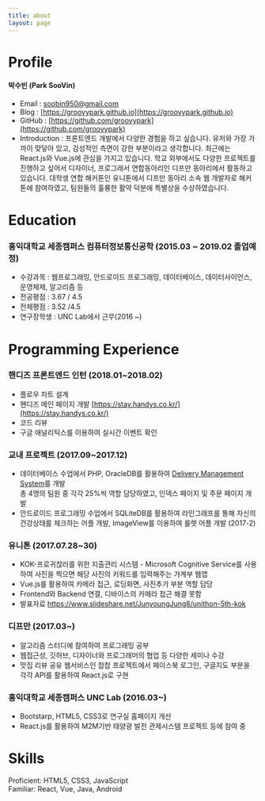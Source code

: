 ```yaml
---
title: about
layout: page
---
```


# Profile

#### 박수빈 (Park SooVin)

* Email : soobin950@gmail.com
* Blog : [https://groovypark.github.io](https://groovypark.github.io)
* GitHub : [https://github.com/groovypark](https://github.com/groovypark)
* Introduction : 프론트엔드 개발에서 다양한 경험을 하고 싶습니다. 유저와 가장 가까이 맞닿아 있고, 감성적인 측면이 강한 부분이라고 생각합니다. 최근에는 React.js와 Vue.js에 관심을 가지고 있습니다. 학교 외부에서도 다양한 프로젝트를 진행하고 싶어서 디자이너, 프로그래서 연합동아리인 디프만 동아리에서 활동하고 있습니다. 대학생 연합 해커톤인 유니톤에서 디프만 동아리 소속 웹 개발자로 해커톤에 참여하였고, 팀원들의 훌륭한 활약 덕분에 특별상을 수상하였습니다.

# Education

### 홍익대학교 세종캠퍼스 컴퓨터정보통신공학 (2015.03 ~ 2019.02 졸업예정)

* 수강과목 : 웹프로그래밍, 안드로이드 프로그래밍, 데이터베이스, 데이터사이언스, 운영체제, 알고리즘 등
* 전공평점 : 3.67 / 4.5
* 전체평점 : 3.52 /4.5
* 연구장학생 : UNC Lab에서 근무(2016 ~)

# Programming Experience

### 핸디즈 프론트엔드 인턴 (2018.01~2018.02)

* 플로우 차트 설계
* 핸디즈 메인 페이지 개발 [https://stay.handys.co.kr/](https://stay.handys.co.kr/)
* 코드 리뷰
* 구글 애널리틱스를 이용하여 실시간 이벤트 확인

### 교내 프로젝트 (2017.09~2017.12)

* 데이터베이스 수업에서 PHP, OracleDB를 활용하여 [Delivery Management System](http://cic.hongik.ac.kr/a_team/a_team7/index.php)를 개발<br/>
총 4명의 팀원 중 각각 25%씩 역할 담당하였고, 인덱스 페이지 및 주문 페이지 개발
* 안드로이드 프로그래밍 수업에서 SQLiteDB를 활용하여 라인그래프를 통해 자신의 건강상태를 체크하는 어플 개발, ImageView를 이용하여 룰렛 어플 개발 (2017-2)

### 유니톤 (2017.07.28~30)

* KOK-프로귀찮러를 위한 지출관리 시스템 - Microsoft Cognitive Service를 사용하여 사진을 찍으면 해당 사진의 키워드를 입력해주는 가계부 웹앱
* Vue.js를 활용하여 카메라 접근, 로딩화면, 사진추가 부분 역할 담당
* Frontend와 Backend 연결, 디바이스의 카메라 접근 해결 못함
* 발표자료 https://www.slideshare.net/JunyoungJung8/unithon-5th-kok

### 디프만 (2017.03~)

* 알고리즘 스터디에 참여하여 프로그래밍 공부
* 웹접근성, 깃허브, 디자이너와 프로그래머의 협업 등 다양한 세미나 수강
* 맛집 리뷰 공유 웹서비스인 찹찹 프로젝트에서 페이스북 로그인, 구글지도 부분을 각각 API를 활용하여 React.js로 구현

### 홍익대학교 세종캠퍼스 UNC Lab (2016.03~)

* Bootstarp, HTML5, CSS3로 연구실 홈페이지 개선
* React.js를 활용하여 M2M기반 태양광 발전 관제시스템 프로젝트 등에 참여 중

# Skills

Proficient: HTML5, CSS3, JavaScript<br/>
Familiar: React, Vue, Java, Android